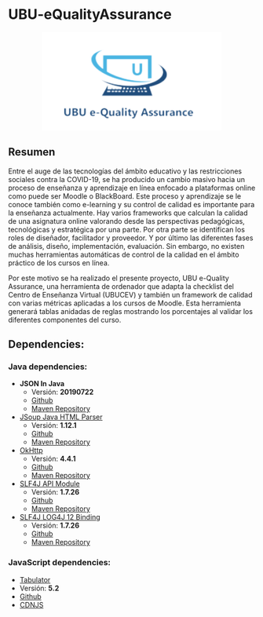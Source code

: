 # UBU-eQualityAssurance
<p align="center"><img height="200" src="src/main/resources/img/logo_min.png" />

 ## Resumen

Entre el auge de las tecnologías del ámbito educativo y las restricciones sociales contra la COVID-19, se ha producido un cambio
masivo hacia un proceso de enseñanza y aprendizaje en línea enfocado a plataformas online como puede ser Moodle o BlackBoard.
Este proceso y aprendizaje se le conoce también como e-learning y su control de calidad es importante para la enseñanza actualmente.
Hay varios frameworks que calculan la calidad de una asignatura online valorando desde las perspectivas pedagógicas, tecnológicas y estratégica por una parte. Por otra parte se identifican los roles de diseñador, facilitador y proveedor. Y por último las diferentes fases de análisis, diseño, implementación, evaluación. Sin embargo, no existen muchas herramientas automáticas de control de la calidad
en el ámbito práctico de los cursos en línea.

Por este motivo se ha realizado el presente proyecto, UBU e-Quality Assurance, una herramienta de ordenador que adapta la checklist del Centro de Enseñanza Virtual (UBUCEV) y también un framework de calidad con varias métricas aplicadas a los cursos de Moodle. Esta herramienta generará tablas anidadas de reglas mostrando los porcentajes al validar los diferentes componentes del curso.

## Dependencies:

### Java dependencies:

* **JSON In Java**
  * Versión: **20190722**
  * [Github](https://github.com/stleary/JSON-java)
  * [Maven Repository](https://mvnrepository.com/artifact/org.json/json)
* [JSoup Java HTML Parser](https://jsoup.org/)
  * Versión: **1.12.1**
  * [Github](https://github.com/jhy/jsoup)
  * [Maven Repository](https://mvnrepository.com/artifact/org.jsoup/jsoup/1.11.3)
* [OkHttp](https://square.github.io/okhttp/)
  * Versión: **4.4.1**
  * [Github](https://github.com/square/okhttp/)
  * [Maven Repository](https://mvnrepository.com/artifact/com.squareup.okhttp3/okhttp)
* [SLF4J API Module](https://www.slf4j.org/)
  * Versión: **1.7.26**
  * [Github](https://github.com/qos-ch/slf4j)
  * [Maven Repository](https://mvnrepository.com/artifact/org.slf4j/slf4j-api)
* [SLF4J LOG4J 12 Binding](https://www.slf4j.org/)
  * Versión: **1.7.26**
  * [Github](https://github.com/qos-ch/slf4j/tree/master/slf4j-log4j12)
  * [Maven Repository](https://mvnrepository.com/artifact/org.slf4j/slf4j-log4j12)
 ### JavaScript dependencies:
 * [Tabulator](http://tabulator.info/)
  * Versión: **5.2**
  * [Github](https://github.com/olifolkerd/tabulator)
  * [CDNJS](https://cdnjs.com/libraries/tabulator)
